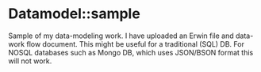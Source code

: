 Datamodel::sample
================

Sample of my data-modeling work. I have uploaded an Erwin file and data-work flow document. This might be useful for 
a traditional (SQL) DB. For NOSQL databases such as Mongo DB, which uses JSON/BSON format this will not work.
